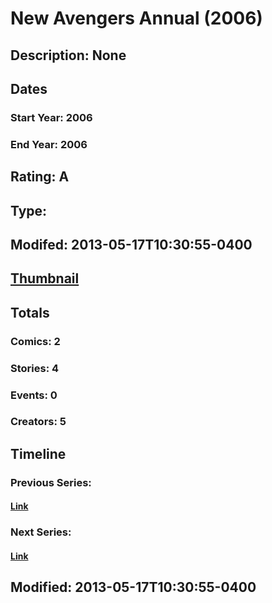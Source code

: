 # New Avengers Annual (2006)
## Description: None
## Dates
### Start Year: 2006
### End Year: 2006
## Rating: A
## Type: 
## Modifed: 2013-05-17T10:30:55-0400
## [Thumbnail](http://i.annihil.us/u/prod/marvel/i/mg/3/c0/51963e9d6a019.jpg)
## Totals
### Comics: 2
### Stories: 4
### Events: 0
### Creators: 5
## Timeline
### Previous Series: 
#### [Link]()
### Next Series: 
#### [Link]()
## Modified: 2013-05-17T10:30:55-0400